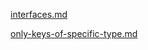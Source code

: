 [interfaces.md](https://raw.githubusercontent.com/BioPhoton/rx-angular/master/libs/state/docs/api/operators/interfaces.md ':include')

[only-keys-of-specific-type.md](https://raw.githubusercontent.com/BioPhoton/rx-angular/master/libs/state/docs/api/transformation-helpers/interfaces/only-keys-of-specific-type.md ':include')
